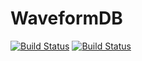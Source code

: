 # WaveformDB

[![Build Status](https://github.com/microcassidy/Wfdb.jl/actions/workflows/CI.yml/badge.svg?branch=main)](https://github.com/microcassidy/Wfdb.jl/actions/workflows/CI.yml?query=branch%3Amain)
[![Build Status](https://github.com/microcassidy/Wfdb.jl/actions/workflows/CI.yml/badge.svg?branch=main)](https://github.com/microcassidy/Wfdb.jl/actions/workflows/CI.yml?query=branch%3Adev)


